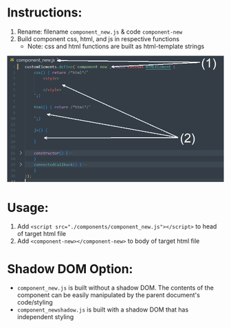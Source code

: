 # Instructions:
<!-- 1. Build component html/css within template-string of `htmlcss()`
2. Build component js within `script()`
3. Rename: filename `component_new.js` & code `component-new` -->

1. Rename: filename `component_new.js` & code `component-new`
2. Build component css, html, and js in respective functions
    - Note: css and html functions are built as html-template strings

<img src="./Example/readme_img.png" width=550>

# Usage:
1. Add `<script src="./components/component_new.js"></script>` to head of target html file
2. Add `<component-new></component-new>` to body of target html file

# Shadow DOM Option:
- `component_new.js` is built without a shadow DOM. The contents of the component can be easily manipulated by the parent document's code/styling
- `component_newshadow.js` is built with a shadow DOM that has independent styling